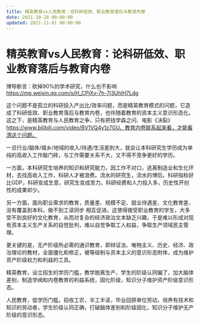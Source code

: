 ```yaml
---
title: 精英教育vs人民教育：论科研低效、职业教育落后与教育内卷
date: 2021-10-28 00:00:00
updated: 2021-11-01 00:00:00
---
```


# 精英教育vs人民教育：论科研低效、职业教育落后与教育内卷

博导断言：砍掉90%的学术研究，什么也不影响 https://mp.weixin.qq.com/s/H_CPjXv-7h-7j3UhlH7Ldg

这个问题不是孤立的科研投入产出比/效率问题，而是精英教育模式的问题，它造成了科研低效、职业教育落后与教育内卷，也伴随着教育的资本主义意识形态化。这之下，是精英教育与人民教育之争，只有把钱学森之问、电影《决裂》https://www.bilibili.com/video/BV1VQ4y1z7GU、教育内卷联系起来看，才能看清这个问题。

一旦行业/脑体/城乡/地域的收入/待遇/生活差别大，就会让本科研究生学历成为单纯的高收入工作敲门砖，与工作需要关系不大，又不得不竞争更好的学历。

一方面，本科研究生培养的知识和研究能力，因工作不对口，逃离制造业和生化环材，去找高收入工作，科研人才被浪费。流水的研究生，流水的博后。科研指标好比GDP，科研变成生意，研究生变成苦力。科研经费和人力投入多，历史性开创性的成果却少。

另一方面，面向职业需求的教育，质量差、规模不足、就业待遇差、文化教育差、没有覆盖到本科，做不到工读同步 相互促进。这使得接受职业教育的学生，大多受不到良好的文化教育，从而对复杂的经济政治文本缺乏兴趣，于是难以形成对现有资本主义生产关系的自觉批判，难以自觉争取工人权益，争取生产领域民主管理。

更关键的是，无产阶级所必需的通识教育，即辩证法、唯物主义、历史、经济、政治理论的教材，全面僵化和修正，被等级制与资本主义的意识形态附体，成为维护资产阶级权力和利益的工具。

精英教育，设立招生的学历门槛，教学脱离生产，学生的阶级认同偏了，加大脑体差别，制造学阀和内卷教育的利益系统，固化阶级，知识分子维护资产阶级意识形态。

人民教育，低学历门槛，招收工农，半工半读，毕业回原单位劳动，培养有技术和知识的劳动者，学生阶级认同正确，打破脑体差别和阶级固化，知识分子维护无产阶级的意识形态。
